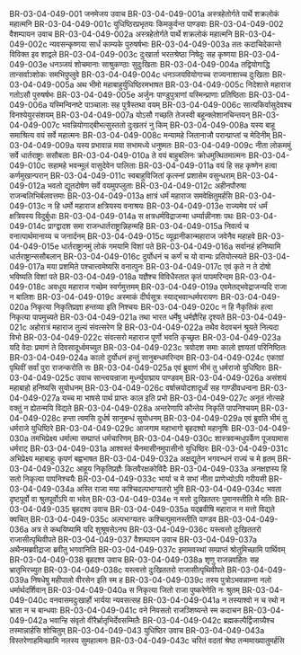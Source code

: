 BR-03-04-049-001	जनमेजय उवाच
BR-03-04-049-001a	अस्त्रहेतोर्गते पार्थे शक्रलोकं महात्मनि
BR-03-04-049-001c	युधिष्ठिरप्रभृतयः किमकुर्वन्त पाण्डवाः
BR-03-04-049-002	वैशम्पायन उवाच
BR-03-04-049-002a	अस्त्रहेतोर्गते पार्थे शक्रलोकं महात्मनि
BR-03-04-049-002c	न्यवसन्कृष्णया सार्धं काम्यके पुरुषर्षभाः
BR-03-04-049-003a	ततः कदाचिदेकान्ते विविक्त इव शाद्वले
BR-03-04-049-003c	दुःखार्ता भरतश्रेष्ठा निषेदुः सह कृष्णया
BR-03-04-049-003e	धनञ्जयं शोचमानाः साश्रुकण्ठाः सुदुःखिताः
BR-03-04-049-004a	तद्वियोगाद्धि तान्सर्वाञ्शोकः समभिपुप्लुवे
BR-03-04-049-004c	धनञ्जयवियोगाच्च राज्यनाशाच्च दुःखिताः
BR-03-04-049-005a	अथ भीमो महाबाहुर्युधिष्ठिरमभाषत
BR-03-04-049-005c	निदेशात्ते महाराज गतोऽसौ पुरुषर्षभः
BR-03-04-049-005e	अर्जुनः पाण्डुपुत्राणां यस्मिन्प्राणाः प्रतिष्ठिताः
BR-03-04-049-006a	यस्मिन्विनष्टे पाञ्चालाः सह पुत्रैस्तथा वयम्
BR-03-04-049-006c	सात्यकिर्वासुदेवश्च विनश्येयुरसंशयम्
BR-03-04-049-007a	योऽसौ गच्छति तेजस्वी बहून्क्लेशानचिन्तयन्
BR-03-04-049-007c	भवन्नियोगाद्बीभत्सुस्ततो दुःखतरं नु किम्
BR-03-04-049-008a	यस्य बाहू समाश्रित्य वयं सर्वे महात्मनः
BR-03-04-049-008c	मन्यामहे जितानाजौ परान्प्राप्तां च मेदिनीम्
BR-03-04-049-009a	यस्य प्रभावान्न मया सभामध्ये धनुष्मतः
BR-03-04-049-009c	नीता लोकममुं सर्वे धार्तराष्ट्राः ससौबलाः
BR-03-04-049-010a	ते वयं बाहुबलिनः क्रोधमुत्थितमात्मनः
BR-03-04-049-010c	सहामहे भवन्मूलं वासुदेवेन पालिताः
BR-03-04-049-011a	वयं हि सह कृष्णेन हत्वा कर्णमुखान्परान्
BR-03-04-049-011c	स्वबाहुविजितां कृत्स्नां प्रशासेम वसुन्धराम्
BR-03-04-049-012a	भवतो द्यूतदोषेण सर्वे वयमुपप्लुताः
BR-03-04-049-012c	अहीनपौरुषा राजन्बलिभिर्बलवत्तमाः
BR-03-04-049-013a	क्षात्रं धर्मं महाराज समवेक्षितुमर्हसि
BR-03-04-049-013c	न हि धर्मो महाराज क्षत्रियस्य वनाश्रयः
BR-03-04-049-013e	राज्यमेव परं धर्मं क्षत्रियस्य विदुर्बुधाः
BR-03-04-049-014a	स क्षत्रधर्मविद्राजन्मा धर्म्यान्नीनशः पथः
BR-03-04-049-014c	प्राग्द्वादश समा राजन्धार्तराष्ट्रान्निहन्महि
BR-03-04-049-015a	निवर्त्य च वनात्पार्थमानाय्य च जनार्दनम्
BR-03-04-049-015c	व्यूढानीकान्महाराज जवेनैव महाहवे
BR-03-04-049-015e	धार्तराष्ट्रानमुं लोकं गमयामि विशां पते
BR-03-04-049-016a	सर्वानहं हनिष्यामि धार्तराष्ट्रान्ससौबलान्
BR-03-04-049-016c	दुर्योधनं च कर्णं च यो वान्यः प्रतियोत्स्यते
BR-03-04-049-017a	मया प्रशमिते पश्चात्त्वमेष्यसि वनात्पुनः
BR-03-04-049-017c	एवं कृते न ते दोषो भविष्यति विशां पते
BR-03-04-049-018a	यज्ञैश्च विविधैस्तात कृतं पापमरिन्दम
BR-03-04-049-018c	अवधूय महाराज गच्छेम स्वर्गमुत्तमम्
BR-03-04-049-019a	एवमेतद्भवेद्राजन्यदि राजा न बालिशः
BR-03-04-049-019c	अस्माकं दीर्घसूत्रः स्याद्भवान्धर्मपरायणः
BR-03-04-049-020a	निकृत्या निकृतिप्रज्ञा हन्तव्या इति निश्चयः
BR-03-04-049-020c	न हि नैकृतिकं हत्वा निकृत्या पापमुच्यते
BR-03-04-049-021a	तथा भारत धर्मेषु धर्मज्ञैरिह दृश्यते
BR-03-04-049-021c	अहोरात्रं महाराज तुल्यं संवत्सरेण हि
BR-03-04-049-022a	तथैव वेदवचनं श्रूयते नित्यदा विभो
BR-03-04-049-022c	संवत्सरो महाराज पूर्णो भवति कृच्छ्रतः
BR-03-04-049-023a	यदि वेदाः प्रमाणं ते दिवसादूर्ध्वमच्युत
BR-03-04-049-023c	त्रयोदश समाः कालो ज्ञायतां परिनिष्ठितः
BR-03-04-049-024a	कालो दुर्योधनं हन्तुं सानुबन्धमरिन्दम
BR-03-04-049-024c	एकाग्रां पृथिवीं सर्वां पुरा राजन्करोति सः
BR-03-04-049-025a	एवं ब्रुवाणं भीमं तु धर्मराजो युधिष्ठिरः
BR-03-04-049-025c	उवाच सान्त्वयन्राजा मूर्ध्न्युपाघ्राय पाण्डवम्
BR-03-04-049-026a	असंशयं महाबाहो हनिष्यसि सुयोधनम्
BR-03-04-049-026c	वर्षात्त्रयोदशादूर्ध्वं सह गाण्डीवधन्वना
BR-03-04-049-027a	यच्च मा भाषसे पार्थ प्राप्तः काल इति प्रभो
BR-03-04-049-027c	अनृतं नोत्सहे वक्तुं न ह्येतन्मयि विद्यते
BR-03-04-049-028a	अन्तरेणापि कौन्तेय निकृतिं पापनिश्चयम्
BR-03-04-049-028c	हन्ता त्वमसि दुर्धर्ष सानुबन्धं सुयोधनम्
BR-03-04-049-029a	एवं ब्रुवति भीमं तु धर्मराजे युधिष्ठिरे
BR-03-04-049-029c	आजगाम महाभागो बृहदश्वो महानृषिः
BR-03-04-049-030a	तमभिप्रेक्ष्य धर्मात्मा सम्प्राप्तं धर्मचारिणम्
BR-03-04-049-030c	शास्त्रवन्मधुपर्केण पूजयामास धर्मराट्
BR-03-04-049-031a	आश्वस्तं चैनमासीनमुपासीनो युधिष्ठिरः
BR-03-04-049-031c	अभिप्रेक्ष्य महाबाहुः कृपणं बह्वभाषत
BR-03-04-049-032a	अक्षद्यूतेन भगवन्धनं राज्यं च मे हृतम्
BR-03-04-049-032c	आहूय निकृतिप्रज्ञैः कितवैरक्षकोविदैः
BR-03-04-049-033a	अनक्षज्ञस्य हि सतो निकृत्या पापनिश्चयैः
BR-03-04-049-033c	भार्या च मे सभां नीता प्राणेभ्योऽपि गरीयसी
BR-03-04-049-034a	अस्ति राजा मया कश्चिदल्पभाग्यतरो भुवि
BR-03-04-049-034c	भवता दृष्टपूर्वो वा श्रुतपूर्वोऽपि वा भवेत्
BR-03-04-049-034e	न मत्तो दुःखिततरः पुमानस्तीति मे मतिः
BR-03-04-049-035	बृहदश्व उवाच
BR-03-04-049-035a	यद्ब्रवीषि महाराज न मत्तो विद्यते क्वचित्
BR-03-04-049-035c	अल्पभाग्यतरः कश्चित्पुमानस्तीति पाण्डव
BR-03-04-049-036a	अत्र ते कथयिष्यामि यदि शुश्रूषसेऽनघ
BR-03-04-049-036c	यस्त्वत्तो दुःखिततरो राजासीत्पृथिवीपते
BR-03-04-049-037	वैशम्पायन उवाच
BR-03-04-049-037a	अथैनमब्रवीद्राजा ब्रवीतु भगवानिति
BR-03-04-049-037c	इमामवस्थां सम्प्राप्तं श्रोतुमिच्छामि पार्थिवम्
BR-03-04-049-038	बृहदश्व उवाच
BR-03-04-049-038a	शृणु राजन्नवहितः सह भ्रातृभिरच्युत
BR-03-04-049-038c	यस्त्वत्तो दुःखिततरो राजासीत्पृथिवीपते
BR-03-04-049-039a	निषधेषु महीपालो वीरसेन इति स्म ह
BR-03-04-049-039c	तस्य पुत्रोऽभवन्नाम्ना नलो धर्मार्थदर्शिवान्
BR-03-04-049-040a	स निकृत्या जितो राजा पुष्करेणेति नः श्रुतम्
BR-03-04-049-040c	वनवासमदुःखार्हो भार्यया न्यवसत्सह
BR-03-04-049-041a	न तस्याश्वो न च रथो न भ्राता न च बान्धवाः
BR-03-04-049-041c	वने निवसतो राजञ्शिष्यन्ते स्म कदाचन
BR-03-04-049-042a	भवान्हि संवृतो वीरैर्भ्रातृभिर्देवसम्मितैः
BR-03-04-049-042c	ब्रह्मकल्पैर्द्विजाग्र्यैश्च तस्मान्नार्हसि शोचितुम्
BR-03-04-049-043	युधिष्ठिर उवाच
BR-03-04-049-043a	विस्तरेणाहमिच्छामि नलस्य सुमहात्मनः
BR-03-04-049-043c	चरितं वदतां श्रेष्ठ तन्ममाख्यातुमर्हसि

